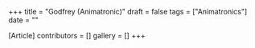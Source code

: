 +++
title = "Godfrey (Animatronic)"
draft = false
tags = ["Animatronics"]
date = ""

[Article]
contributors = []
gallery = []
+++